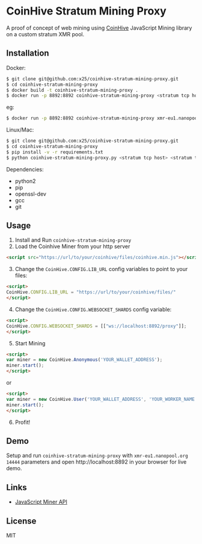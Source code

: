 # CoinHive Stratum Mining Proxy

A proof of concept of web mining using [CoinHive](https://coin-hive.com/) JavaScript Mining library on a custom stratum XMR pool.

## Installation

Docker:

```sh
$ git clone git@github.com:x25/coinhive-stratum-mining-proxy.git
$ cd coinhive-stratum-mining-proxy
$ docker build -t coinhive-stratum-mining-proxy .
$ docker run -p 8892:8892 coinhive-stratum-mining-proxy <stratum tcp host> <stratum tcp port>
```

eg:

```sh
$ docker run -p 8892:8892 coinhive-stratum-mining-proxy xmr-eu1.nanopool.org 14444
```

Linux/Mac:

```sh
$ git clone git@github.com:x25/coinhive-stratum-mining-proxy.git
$ cd coinhive-stratum-mining-proxy
$ pip install -v -r requirements.txt
$ python coinhive-stratum-mining-proxy.py <stratum tcp host> <stratum tcp port>
```

Dependencies:

- python2
- pip
- openssl-dev
- gcc
- git

## Usage

1. Install and Run `coinhive-stratum-mining-proxy`
2. Load the Coinhive Miner from your http server

```html
<script src="https://url/to/your/coinhive/files/coinhive.min.js"></script>
```

3. Change the `CoinHive.CONFIG.LIB_URL` config variables to point to your files:
```html
<script>
CoinHive.CONFIG.LIB_URL = "https://url/to/your/coinhive/files/"
</script>
```

4. Change the `CoinHive.CONFIG.WEBSOCKET_SHARDS` config variable:

```html
<script>
CoinHive.CONFIG.WEBSOCKET_SHARDS = [["ws://localhost:8892/proxy"]];
</script>
```

5. Start Mining

```html
<script>
var miner = new CoinHive.Anonymous('YOUR_WALLET_ADDRESS');
miner.start();
</script>
```
or

```html
<script>
var miner = new CoinHive.User('YOUR_WALLET_ADDRESS', 'YOUR_WORKER_NAME');
miner.start();
</script>
```

6. Profit!

## Demo

Setup and run `coinhive-stratum-mining-proxy` with `xmr-eu1.nanopool.org 14444` parameters and open http://localhost:8892 in your browser for live demo.

## Links

- [JavaScript Miner API](https://coin-hive.com/documentation/miner)

## License

MIT
